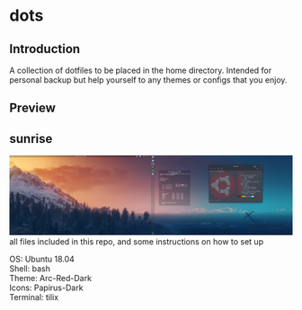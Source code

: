 # dots

## Introduction
A collection of dotfiles to be placed in the home directory.
Intended for personal backup but help yourself to any themes or configs that you enjoy.

## Preview

## sunrise
![preview-sunrise](https://raw.githubusercontent.com/parlanmurray/dots/master/.themes/sunrise/example.png) <br />
all files included in this repo, and some instructions on how to set up

OS: Ubuntu 18.04 <br />
Shell: bash <br />
Theme: Arc-Red-Dark <br />
Icons: Papirus-Dark <br /> 
Terminal: tilix <br />
